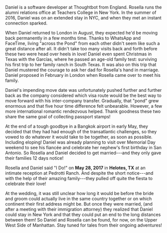 Daniel is a software developer at Thoughtbot from England. Rosella runs the alumni relations office at Teachers College in New York. In the summer of 2016, Daniel was on an extended stay in NYC, and when they met an
instant connection sparked.

When Daniel returned to London in August, they expected he'd be moving back
permanently in a few months time. Thanks to WhatsApp and FaceTime, living
"across the Pond" from each other didn't seem like such a great distance after
all. It didn't take too many visits back and forth before these two were head
over heels in love! Daniel even spent Christmas in Texas with the Garcías, where
he passed an age-old family test: surviving his first trip to her family ranch
in South Texas. It was also on this trip that Daniel mustered the courage to ask
her dad for Rosella's hand in marriage. Daniel proposed in February in London
when Rosella came over to meet his family.

Daniel's impending move date was unfortunately pushed further and further back
as the company considered which visa route would be the best way to move forward
with his inter-company transfer. Gradually, that "pond" grew enormous and that
five hour time difference felt unbearable. However, a few more international
romantic rendezvous helped. Thank goodness these two share the same goal of
collecting passport stamps!

At the end of a tough goodbye in a Bangkok airport in early May, they decided
that they had had enough of the transatlantic challenges, so they vowed to do
whatever it would take to be together, as soon as possible. Including eloping! Daniel
was already planning to visit over Memorial Day weekend to see his fiancée and
celebrate her nephew's first birthday in San Antonio. So Rosella and Daniel decided to 
get married---and they only gave their families 12 days notice! 

Rosella and Daniel said "I Do!" on <strong>May 28, 2017</strong> in <strong>Helotes, TX</strong> at an intimate reception at Pedrotti Ranch. And despite the short notice---and with the help of their amazing family---they pulled off quite the fiesta to celebrate their love!  

At the wedding, it was still unclear how long it would be before the bride and groom could actually live in the same country together or on which continent their first address might be. But once they were married, (and after a meeting with their immigration attorney) they realized that Daniel could stay in New York and that they could put an end to the long distances between them! So Daniel and Rosella can be found, for now, on the Upper West Side of Manhattan. Stay tuned for tales from their ongoing adventures!
